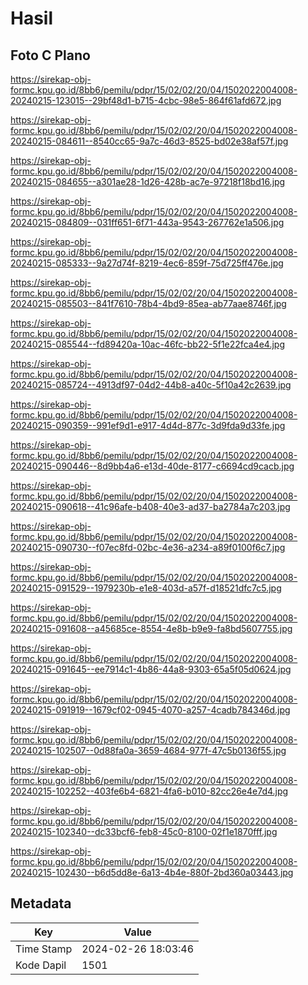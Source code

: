 # Hasil

## Foto C Plano

https://sirekap-obj-formc.kpu.go.id/8bb6/pemilu/pdpr/15/02/02/20/04/1502022004008-20240215-123015--29bf48d1-b715-4cbc-98e5-864f61afd672.jpg

https://sirekap-obj-formc.kpu.go.id/8bb6/pemilu/pdpr/15/02/02/20/04/1502022004008-20240215-084611--8540cc65-9a7c-46d3-8525-bd02e38af57f.jpg

https://sirekap-obj-formc.kpu.go.id/8bb6/pemilu/pdpr/15/02/02/20/04/1502022004008-20240215-084655--a301ae28-1d26-428b-ac7e-97218f18bd16.jpg

https://sirekap-obj-formc.kpu.go.id/8bb6/pemilu/pdpr/15/02/02/20/04/1502022004008-20240215-084809--031ff651-6f71-443a-9543-267762e1a506.jpg

https://sirekap-obj-formc.kpu.go.id/8bb6/pemilu/pdpr/15/02/02/20/04/1502022004008-20240215-085333--9a27d74f-8219-4ec6-859f-75d725ff476e.jpg

https://sirekap-obj-formc.kpu.go.id/8bb6/pemilu/pdpr/15/02/02/20/04/1502022004008-20240215-085503--841f7610-78b4-4bd9-85ea-ab77aae8746f.jpg

https://sirekap-obj-formc.kpu.go.id/8bb6/pemilu/pdpr/15/02/02/20/04/1502022004008-20240215-085544--fd89420a-10ac-46fc-bb22-5f1e22fca4e4.jpg

https://sirekap-obj-formc.kpu.go.id/8bb6/pemilu/pdpr/15/02/02/20/04/1502022004008-20240215-085724--4913df97-04d2-44b8-a40c-5f10a42c2639.jpg

https://sirekap-obj-formc.kpu.go.id/8bb6/pemilu/pdpr/15/02/02/20/04/1502022004008-20240215-090359--991ef9d1-e917-4d4d-877c-3d9fda9d33fe.jpg

https://sirekap-obj-formc.kpu.go.id/8bb6/pemilu/pdpr/15/02/02/20/04/1502022004008-20240215-090446--8d9bb4a6-e13d-40de-8177-c6694cd9cacb.jpg

https://sirekap-obj-formc.kpu.go.id/8bb6/pemilu/pdpr/15/02/02/20/04/1502022004008-20240215-090618--41c96afe-b408-40e3-ad37-ba2784a7c203.jpg

https://sirekap-obj-formc.kpu.go.id/8bb6/pemilu/pdpr/15/02/02/20/04/1502022004008-20240215-090730--f07ec8fd-02bc-4e36-a234-a89f0100f6c7.jpg

https://sirekap-obj-formc.kpu.go.id/8bb6/pemilu/pdpr/15/02/02/20/04/1502022004008-20240215-091529--1979230b-e1e8-403d-a57f-d18521dfc7c5.jpg

https://sirekap-obj-formc.kpu.go.id/8bb6/pemilu/pdpr/15/02/02/20/04/1502022004008-20240215-091608--a45685ce-8554-4e8b-b9e9-fa8bd5607755.jpg

https://sirekap-obj-formc.kpu.go.id/8bb6/pemilu/pdpr/15/02/02/20/04/1502022004008-20240215-091645--ee7914c1-4b86-44a8-9303-65a5f05d0624.jpg

https://sirekap-obj-formc.kpu.go.id/8bb6/pemilu/pdpr/15/02/02/20/04/1502022004008-20240215-091919--1679cf02-0945-4070-a257-4cadb784346d.jpg

https://sirekap-obj-formc.kpu.go.id/8bb6/pemilu/pdpr/15/02/02/20/04/1502022004008-20240215-102507--0d88fa0a-3659-4684-977f-47c5b0136f55.jpg

https://sirekap-obj-formc.kpu.go.id/8bb6/pemilu/pdpr/15/02/02/20/04/1502022004008-20240215-102252--403fe6b4-6821-4fa6-b010-82cc26e4e7d4.jpg

https://sirekap-obj-formc.kpu.go.id/8bb6/pemilu/pdpr/15/02/02/20/04/1502022004008-20240215-102340--dc33bcf6-feb8-45c0-8100-02f1e1870fff.jpg

https://sirekap-obj-formc.kpu.go.id/8bb6/pemilu/pdpr/15/02/02/20/04/1502022004008-20240215-102430--b6d5dd8e-6a13-4b4e-880f-2bd360a03443.jpg


## Metadata

| Key        | Value               |
| ---------- | ------------------- |
| Time Stamp | 2024-02-26 18:03:46 |
| Kode Dapil | 1501                |



